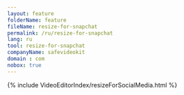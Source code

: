 ```yaml
---
layout: feature
folderName: feature
fileName: resize-for-snapchat
permalink: /ru/resize-for-snapchat
lang: ru
tool: resize-for-snapchat
companyName: safevideokit
domain : com
nobox: true
---
```


{% include VideoEditorIndex/resizeForSocialMedia.html %}

   